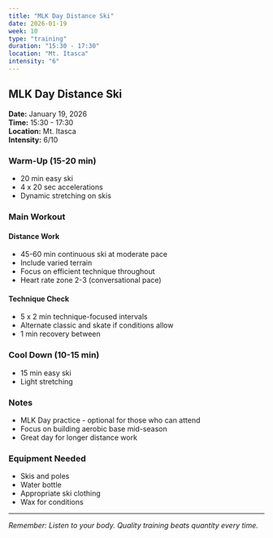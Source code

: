 ```yaml
---
title: "MLK Day Distance Ski"
date: 2026-01-19
week: 10
type: "training"
duration: "15:30 - 17:30"
location: "Mt. Itasca"
intensity: "6"
---
```


## MLK Day Distance Ski

**Date:** January 19, 2026  
**Time:** 15:30 - 17:30  
**Location:** Mt. Itasca  
**Intensity:** 6/10

### Warm-Up (15-20 min)
- 20 min easy ski
- 4 x 20 sec accelerations
- Dynamic stretching on skis

### Main Workout
#### Distance Work
- 45-60 min continuous ski at moderate pace
- Include varied terrain
- Focus on efficient technique throughout
- Heart rate zone 2-3 (conversational pace)

#### Technique Check
- 5 x 2 min technique-focused intervals
- Alternate classic and skate if conditions allow
- 1 min recovery between

### Cool Down (10-15 min)
- 15 min easy ski
- Light stretching

### Notes
- MLK Day practice - optional for those who can attend
- Focus on building aerobic base mid-season
- Great day for longer distance work

### Equipment Needed
- Skis and poles
- Water bottle
- Appropriate ski clothing
- Wax for conditions

---
*Remember: Listen to your body. Quality training beats quantity every time.*